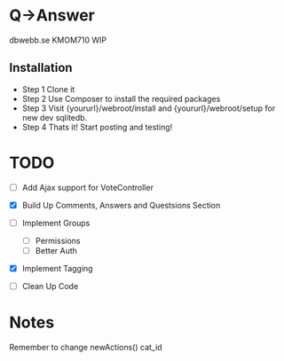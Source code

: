 Q->Answer
================

dbwebb.se KMOM710 WIP

Installation
------------------
- Step 1 Clone it
- Step 2 Use Composer to install the required packages
- Step 3 Visit {yoururl}/webroot/install and {yoururl}/webroot/setup for new dev sqlitedb. 
- Step 4 Thats it! Start posting and testing!

TODO
==========

- [ ] Add Ajax support for VoteController
- [x] Build Up Comments, Answers and Questsions Section
- [ ] Implement Groups
	- [ ] Permissions
	- [ ] Better Auth
- [x] Implement Tagging
- [ ] Clean Up Code


Notes
=====================
Remember to change newActions() cat_id

